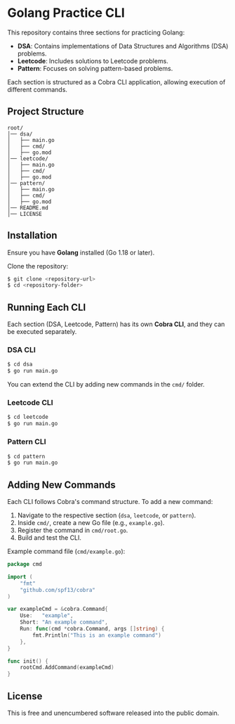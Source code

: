 # Golang Practice CLI

This repository contains three sections for practicing Golang:

- **DSA**: Contains implementations of Data Structures and Algorithms (DSA) problems.
- **Leetcode**: Includes solutions to Leetcode problems.
- **Pattern**: Focuses on solving pattern-based problems.

Each section is structured as a Cobra CLI application, allowing execution of different commands.

## Project Structure

```
root/
│── dsa/
│   ├── main.go
│   ├── cmd/
│   ├── go.mod
│── leetcode/
│   ├── main.go
│   ├── cmd/
│   ├── go.mod
│── pattern/
│   ├── main.go
│   ├── cmd/
│   ├── go.mod
│── README.md
│── LICENSE
```

## Installation

Ensure you have **Golang** installed (Go 1.18 or later).

Clone the repository:
```sh
$ git clone <repository-url>
$ cd <repository-folder>
```

## Running Each CLI

Each section (DSA, Leetcode, Pattern) has its own **Cobra CLI**, and they can be executed separately.

### DSA CLI
```sh
$ cd dsa
$ go run main.go
```
You can extend the CLI by adding new commands in the `cmd/` folder.

### Leetcode CLI
```sh
$ cd leetcode
$ go run main.go
```

### Pattern CLI
```sh
$ cd pattern
$ go run main.go
```

## Adding New Commands
Each CLI follows Cobra's command structure. To add a new command:
1. Navigate to the respective section (`dsa`, `leetcode`, or `pattern`).
2. Inside `cmd/`, create a new Go file (e.g., `example.go`).
3. Register the command in `cmd/root.go`.
4. Build and test the CLI.

Example command file (`cmd/example.go`):
```go
package cmd

import (
    "fmt"
    "github.com/spf13/cobra"
)

var exampleCmd = &cobra.Command{
    Use:   "example",
    Short: "An example command",
    Run: func(cmd *cobra.Command, args []string) {
        fmt.Println("This is an example command")
    },
}

func init() {
    rootCmd.AddCommand(exampleCmd)
}
```

## License
This is free and unencumbered software released into the public domain.

